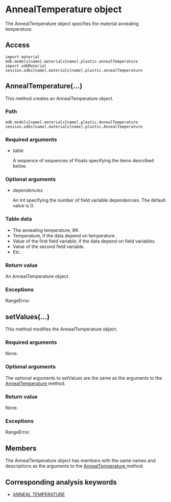 # AnnealTemperature object

The AnnealTemperature object specifies the material annealing temperature.

## Access

```
import material
mdb.models[name].materials[name].plastic.annealTemperature
import odbMaterial
session.odbs[name].materials[name].plastic.annealTemperature
```

## AnnealTemperature(...)



This method creates an AnnealTemperature object.



### Path

```
mdb.models[name].materials[name].plastic.AnnealTemperature
session.odbs[name].materials[name].plastic.AnnealTemperature
```

### Required arguments

- *table*

  A sequence of sequences of Floats specifying the items described below.

### Optional arguments

- *dependencies*

  An Int specifying the number of field variable dependencies. The default value is 0.

### Table data

- The annealing temperature, θθ.
- Temperature, if the data depend on temperature.
- Value of the first field variable, if the data depend on field variables.
- Value of the second field variable.
- Etc.

### Return value

An AnnealTemperature object.

### Exceptions

RangeError.



## setValues(...)



This method modifies the AnnealTemperature object.



### Required arguments

None.

### Optional arguments

The optional arguments to setValues are the same as the arguments to the [AnnealTemperature ](https://help.3ds.com/2022/english/DSSIMULIA_Established/SIMACAEKERRefMap/simaker-c-annealtemperaturepyc.htm?ContextScope=all#simaker-annealtemperatureannealtemperaturepyc)method.

### Return value

None.

### Exceptions

RangeError.



## Members

The AnnealTemperature object has members with the same names and descriptions as the arguments to the [AnnealTemperature ](https://help.3ds.com/2022/english/DSSIMULIA_Established/SIMACAEKERRefMap/simaker-c-annealtemperaturepyc.htm?ContextScope=all#simaker-annealtemperatureannealtemperaturepyc)method.



## Corresponding analysis keywords

- [ANNEAL TEMPERATURE](https://help.3ds.com/2022/english/DSSIMULIA_Established/SIMACAEKEYRefMap/simakey-r-annealtemperature.htm?ContextScope=all#simakey-r-annealtemperature)
